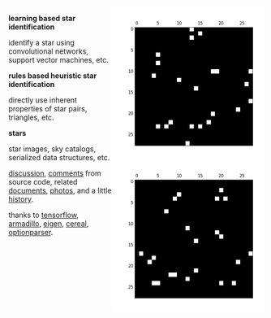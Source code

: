 <img src="docs/images/star4a.png" align="right" height="300" width="300"/>

<img src="docs/images/star4b.png" align="right" height="300" width="300"/>

**learning based star identification**

identify a star using convolutional networks, support vector machines, etc.

**rules based heuristic star identification**

directly use inherent properties of star pairs, triangles, etc.

**stars**

star images, sky catalogs, serialized data structures, etc.

[discussion](http://starid.org), [comments](http://starid.org/comments) from source code, related [documents](http://starid.org/references), [photos](http://photos.starid.org), and a little [history](http://starid.org/about).

thanks to [tensorflow](http://github.com/tensorflow/tensorflow),
[armadillo](http://arma.sourceforge.net), [eigen](http://eigen.tuxfamily.org/index.php), [cereal](http://github.com/USCiLab/cereal),
[optionparser](http://optionparser.sourceforge.net).
